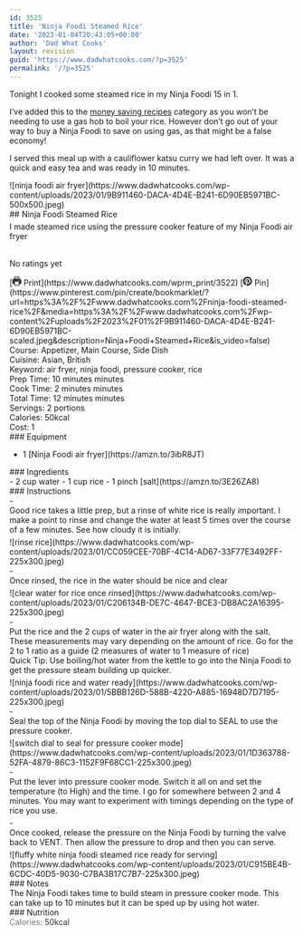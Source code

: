 ```yaml
---
id: 3525
title: 'Ninja Foodi Steamed Rice'
date: '2023-01-04T20:43:05+00:00'
author: 'Dad What Cooks'
layout: revision
guid: 'https://www.dadwhatcooks.com/?p=3525'
permalink: '/?p=3525'
---
```


Tonight I cooked some steamed rice in my Ninja Foodi 15 in 1.

I’ve added this to the [money saving recipes](https://www.dadwhatcooks.com/category/money-saver/) category as you won’t be needing to use a gas hob to boil your rice. However don’t go out of your way to buy a Ninja Foodi to save on using gas, as that might be a false economy!

I served this meal up with a cauliflower katsu curry we had left over. It was a quick and easy tea and was ready in 10 minutes.

<div class="wprm-recipe-container" data-recipe-id="3522" data-servings="2" id="wprm-recipe-container-3522"><div class="wprm-recipe wprm-recipe-template-dwc"><div class="wprm-recipe-image wprm-block-image-rounded">![ninja foodi air fryer](https://www.dadwhatcooks.com/wp-content/uploads/2023/01/9B911460-DACA-4D4E-B241-6D90EB5971BC-500x500.jpeg)</div><div class="wprm-recipe-template-dwc-container"><div class="wprm-recipe-template-dwc-header">## Ninja Foodi Steamed Rice

<div class="wprm-spacer" style="height: 5px"></div><div class="wprm-recipe-summary wprm-block-text-normal"><span style="display: block;">I made steamed rice using the pressure cooker feature of my Ninja Foodi air fryer</span></div><div class="wprm-spacer" style="height: 15px"></div> <style>#wprm-recipe-user-rating-63 .wprm-rating-star.wprm-rating-star-full svg * { fill: #ffffff; }#wprm-recipe-user-rating-63 .wprm-rating-star.wprm-rating-star-33 svg * { fill: url(#wprm-recipe-user-rating-63-33); }#wprm-recipe-user-rating-63 .wprm-rating-star.wprm-rating-star-50 svg * { fill: url(#wprm-recipe-user-rating-63-50); }#wprm-recipe-user-rating-63 .wprm-rating-star.wprm-rating-star-66 svg * { fill: url(#wprm-recipe-user-rating-63-66); }linearGradient#wprm-recipe-user-rating-63-33 stop { stop-color: #ffffff; }linearGradient#wprm-recipe-user-rating-63-50 stop { stop-color: #ffffff; }linearGradient#wprm-recipe-user-rating-63-66 stop { stop-color: #ffffff; }</style><svg height="0" style="display:block;width:0px;height:0px" width="0" xmlns="http://www.w3.org/2000/svg"><defs><lineargradient id="wprm-recipe-user-rating-63-33"><stop offset="0%" stop-opacity="1"></stop><stop offset="33%" stop-opacity="1"></stop><stop offset="33%" stop-opacity="0"></stop><stop offset="100%" stop-opacity="0"></stop></lineargradient></defs><defs><lineargradient id="wprm-recipe-user-rating-63-50"><stop offset="0%" stop-opacity="1"></stop><stop offset="50%" stop-opacity="1"></stop><stop offset="50%" stop-opacity="0"></stop><stop offset="100%" stop-opacity="0"></stop></lineargradient></defs><defs><lineargradient id="wprm-recipe-user-rating-63-66"><stop offset="0%" stop-opacity="1"></stop><stop offset="66%" stop-opacity="1"></stop><stop offset="66%" stop-opacity="0"></stop><stop offset="100%" stop-opacity="0"></stop></lineargradient></defs></svg><div class="wprm-recipe-rating wprm-user-rating wprm-recipe-rating-separate wprm-user-rating-not-voted wprm-user-rating-allowed" data-average="0" data-count="0" data-decimals="2" data-recipe="3522" data-total="0" data-user="0" id="wprm-recipe-user-rating-63"><span aria-label="Rate this recipe 1 out of 5 stars" class="wprm-rating-star wprm-rating-star-1 wprm-rating-star-empty" data-color="#ffffff" data-rating="1" onblur="window.WPRecipeMaker.userRating.leave(this)" onclick="window.WPRecipeMaker.userRating.click(this, event)" onfocus="window.WPRecipeMaker.userRating.enter(this)" onkeypress="window.WPRecipeMaker.userRating.click(this, event)" onmouseenter="window.WPRecipeMaker.userRating.enter(this)" onmouseleave="window.WPRecipeMaker.userRating.leave(this)" role="button" style="font-size: 1em;" tabindex="0"><svg height="16px" viewbox="0 0 24 24" width="16px" x="0px" xmlns="http://www.w3.org/2000/svg" xmlns:xlink="http://www.w3.org/1999/xlink" y="0px"><g transform="translate(0, 0)"><polygon fill="none" points="12,2.6 15,9 21.4,9 16.7,13.9 18.6,21.4 12,17.6 5.4,21.4 7.3,13.9 2.6,9 9,9 " stroke="#ffffff" stroke-linecap="square" stroke-linejoin="miter" stroke-miterlimit="10" stroke-width="2"></polygon></g></svg></span><span aria-label="Rate this recipe 2 out of 5 stars" class="wprm-rating-star wprm-rating-star-2 wprm-rating-star-empty" data-color="#ffffff" data-rating="2" onblur="window.WPRecipeMaker.userRating.leave(this)" onclick="window.WPRecipeMaker.userRating.click(this, event)" onfocus="window.WPRecipeMaker.userRating.enter(this)" onkeypress="window.WPRecipeMaker.userRating.click(this, event)" onmouseenter="window.WPRecipeMaker.userRating.enter(this)" onmouseleave="window.WPRecipeMaker.userRating.leave(this)" role="button" style="font-size: 1em;" tabindex="0"><svg height="16px" viewbox="0 0 24 24" width="16px" x="0px" xmlns="http://www.w3.org/2000/svg" xmlns:xlink="http://www.w3.org/1999/xlink" y="0px"><g transform="translate(0, 0)"><polygon fill="none" points="12,2.6 15,9 21.4,9 16.7,13.9 18.6,21.4 12,17.6 5.4,21.4 7.3,13.9 2.6,9 9,9 " stroke="#ffffff" stroke-linecap="square" stroke-linejoin="miter" stroke-miterlimit="10" stroke-width="2"></polygon></g></svg></span><span aria-label="Rate this recipe 3 out of 5 stars" class="wprm-rating-star wprm-rating-star-3 wprm-rating-star-empty" data-color="#ffffff" data-rating="3" onblur="window.WPRecipeMaker.userRating.leave(this)" onclick="window.WPRecipeMaker.userRating.click(this, event)" onfocus="window.WPRecipeMaker.userRating.enter(this)" onkeypress="window.WPRecipeMaker.userRating.click(this, event)" onmouseenter="window.WPRecipeMaker.userRating.enter(this)" onmouseleave="window.WPRecipeMaker.userRating.leave(this)" role="button" style="font-size: 1em;" tabindex="0"><svg height="16px" viewbox="0 0 24 24" width="16px" x="0px" xmlns="http://www.w3.org/2000/svg" xmlns:xlink="http://www.w3.org/1999/xlink" y="0px"><g transform="translate(0, 0)"><polygon fill="none" points="12,2.6 15,9 21.4,9 16.7,13.9 18.6,21.4 12,17.6 5.4,21.4 7.3,13.9 2.6,9 9,9 " stroke="#ffffff" stroke-linecap="square" stroke-linejoin="miter" stroke-miterlimit="10" stroke-width="2"></polygon></g></svg></span><span aria-label="Rate this recipe 4 out of 5 stars" class="wprm-rating-star wprm-rating-star-4 wprm-rating-star-empty" data-color="#ffffff" data-rating="4" onblur="window.WPRecipeMaker.userRating.leave(this)" onclick="window.WPRecipeMaker.userRating.click(this, event)" onfocus="window.WPRecipeMaker.userRating.enter(this)" onkeypress="window.WPRecipeMaker.userRating.click(this, event)" onmouseenter="window.WPRecipeMaker.userRating.enter(this)" onmouseleave="window.WPRecipeMaker.userRating.leave(this)" role="button" style="font-size: 1em;" tabindex="0"><svg height="16px" viewbox="0 0 24 24" width="16px" x="0px" xmlns="http://www.w3.org/2000/svg" xmlns:xlink="http://www.w3.org/1999/xlink" y="0px"><g transform="translate(0, 0)"><polygon fill="none" points="12,2.6 15,9 21.4,9 16.7,13.9 18.6,21.4 12,17.6 5.4,21.4 7.3,13.9 2.6,9 9,9 " stroke="#ffffff" stroke-linecap="square" stroke-linejoin="miter" stroke-miterlimit="10" stroke-width="2"></polygon></g></svg></span><span aria-label="Rate this recipe 5 out of 5 stars" class="wprm-rating-star wprm-rating-star-5 wprm-rating-star-empty" data-color="#ffffff" data-rating="5" onblur="window.WPRecipeMaker.userRating.leave(this)" onclick="window.WPRecipeMaker.userRating.click(this, event)" onfocus="window.WPRecipeMaker.userRating.enter(this)" onkeypress="window.WPRecipeMaker.userRating.click(this, event)" onmouseenter="window.WPRecipeMaker.userRating.enter(this)" onmouseleave="window.WPRecipeMaker.userRating.leave(this)" role="button" style="font-size: 1em;" tabindex="0"><svg height="16px" viewbox="0 0 24 24" width="16px" x="0px" xmlns="http://www.w3.org/2000/svg" xmlns:xlink="http://www.w3.org/1999/xlink" y="0px"><g transform="translate(0, 0)"><polygon fill="none" points="12,2.6 15,9 21.4,9 16.7,13.9 18.6,21.4 12,17.6 5.4,21.4 7.3,13.9 2.6,9 9,9 " stroke="#ffffff" stroke-linecap="square" stroke-linejoin="miter" stroke-miterlimit="10" stroke-width="2"></polygon></g></svg></span><div class="wprm-recipe-rating-details wprm-block-text-normal">No ratings yet</div></div><div class="wprm-spacer" style="height: 15px"></div> [<span class="wprm-recipe-icon wprm-recipe-print-icon"><svg height="16px" viewbox="0 0 24 24" width="16px" x="0px" xmlns="http://www.w3.org/2000/svg" xmlns:xlink="http://www.w3.org/1999/xlink" y="0px"><g><path d="M19,5.09V1c0-0.552-0.448-1-1-1H6C5.448,0,5,0.448,5,1v4.09C2.167,5.569,0,8.033,0,11v7c0,0.552,0.448,1,1,1h4v4c0,0.552,0.448,1,1,1h12c0.552,0,1-0.448,1-1v-4h4c0.552,0,1-0.448,1-1v-7C24,8.033,21.833,5.569,19,5.09z M7,2h10v3H7V2z M17,22H7v-9h10V22z M18,10c-0.552,0-1-0.448-1-1c0-0.552,0.448-1,1-1s1,0.448,1,1C19,9.552,18.552,10,18,10z" fill="#333333"></path></g></svg></span> Print](https://www.dadwhatcooks.com/wprm_print/3522) [<span class="wprm-recipe-icon wprm-recipe-pin-icon"><svg height="16" viewbox="0 0 24 24" width="16" xmlns="http://www.w3.org/2000/svg"><g class="nc-icon-wrapper" fill="#333333"><path d="M12,0C5.4,0,0,5.4,0,12c0,5.1,3.2,9.4,7.6,11.2c-0.1-0.9-0.2-2.4,0-3.4c0.2-0.9,1.4-6,1.4-6S8.7,13,8.7,12 c0-1.7,1-2.9,2.2-2.9c1,0,1.5,0.8,1.5,1.7c0,1-0.7,2.6-1,4c-0.3,1.2,0.6,2.2,1.8,2.2c2.1,0,3.8-2.2,3.8-5.5c0-2.9-2.1-4.9-5-4.9 c-3.4,0-5.4,2.6-5.4,5.2c0,1,0.4,2.1,0.9,2.7c0.1,0.1,0.1,0.2,0.1,0.3c-0.1,0.4-0.3,1.2-0.3,1.4c-0.1,0.2-0.2,0.3-0.4,0.2 c-1.5-0.7-2.4-2.9-2.4-4.6c0-3.8,2.8-7.3,7.9-7.3c4.2,0,7.4,3,7.4,6.9c0,4.1-2.6,7.5-6.2,7.5c-1.2,0-2.4-0.6-2.8-1.4 c0,0-0.6,2.3-0.7,2.9c-0.3,1-1,2.3-1.5,3.1C9.6,23.8,10.8,24,12,24c6.6,0,12-5.4,12-12C24,5.4,18.6,0,12,0z" fill="#333333"></path></g></svg></span> Pin](https://www.pinterest.com/pin/create/bookmarklet/?url=https%3A%2F%2Fwww.dadwhatcooks.com%2Fninja-foodi-steamed-rice%2F&media=https%3A%2F%2Fwww.dadwhatcooks.com%2Fwp-content%2Fuploads%2F2023%2F01%2F9B911460-DACA-4D4E-B241-6D90EB5971BC-scaled.jpeg&description=Ninja+Foodi+Steamed+Rice&is_video=false)<div class="wprm-spacer"></div><div class="wprm-recipe-meta-container wprm-recipe-tags-container wprm-recipe-details-container wprm-recipe-details-container-inline wprm-block-text-normal" style=""><div class="wprm-recipe-block-container wprm-recipe-block-container-inline wprm-block-text-normal wprm-recipe-tag-container wprm-recipe-course-container" style=""><span class="wprm-recipe-details-label wprm-block-text-faded wprm-recipe-tag-label wprm-recipe-course-label">Course: </span><span class="wprm-recipe-course wprm-block-text-normal">Appetizer, Main Course, Side Dish</span></div><div class="wprm-recipe-block-container wprm-recipe-block-container-inline wprm-block-text-normal wprm-recipe-tag-container wprm-recipe-cuisine-container" style=""><span class="wprm-recipe-details-label wprm-block-text-faded wprm-recipe-tag-label wprm-recipe-cuisine-label">Cuisine: </span><span class="wprm-recipe-cuisine wprm-block-text-normal">Asian, British</span></div><div class="wprm-recipe-block-container wprm-recipe-block-container-inline wprm-block-text-normal wprm-recipe-tag-container wprm-recipe-keyword-container" style=""><span class="wprm-recipe-details-label wprm-block-text-faded wprm-recipe-tag-label wprm-recipe-keyword-label">Keyword: </span><span class="wprm-recipe-keyword wprm-block-text-normal">air fryer, ninja foodi, pressure cooker, rice</span></div></div><div class="wprm-recipe-meta-container wprm-recipe-times-container wprm-recipe-details-container wprm-recipe-details-container-inline wprm-block-text-normal" style=""><div class="wprm-recipe-block-container wprm-recipe-block-container-inline wprm-block-text-normal wprm-recipe-time-container wprm-recipe-prep-time-container" style=""><span class="wprm-recipe-details-label wprm-block-text-faded wprm-recipe-time-label wprm-recipe-prep-time-label">Prep Time: </span><span class="wprm-recipe-time wprm-block-text-normal"><span class="wprm-recipe-details wprm-recipe-details-minutes wprm-recipe-prep_time wprm-recipe-prep_time-minutes">10<span class="sr-only screen-reader-text wprm-screen-reader-text"> minutes</span></span> <span aria-hidden="true" class="wprm-recipe-details-unit wprm-recipe-details-minutes wprm-recipe-prep_time-unit wprm-recipe-prep_timeunit-minutes">minutes</span></span></div><div class="wprm-recipe-block-container wprm-recipe-block-container-inline wprm-block-text-normal wprm-recipe-time-container wprm-recipe-cook-time-container" style=""><span class="wprm-recipe-details-label wprm-block-text-faded wprm-recipe-time-label wprm-recipe-cook-time-label">Cook Time: </span><span class="wprm-recipe-time wprm-block-text-normal"><span class="wprm-recipe-details wprm-recipe-details-minutes wprm-recipe-cook_time wprm-recipe-cook_time-minutes">2<span class="sr-only screen-reader-text wprm-screen-reader-text"> minutes</span></span> <span aria-hidden="true" class="wprm-recipe-details-unit wprm-recipe-details-minutes wprm-recipe-cook_time-unit wprm-recipe-cook_timeunit-minutes">minutes</span></span></div><div class="wprm-recipe-block-container wprm-recipe-block-container-inline wprm-block-text-normal wprm-recipe-time-container wprm-recipe-total-time-container" style=""><span class="wprm-recipe-details-label wprm-block-text-faded wprm-recipe-time-label wprm-recipe-total-time-label">Total Time: </span><span class="wprm-recipe-time wprm-block-text-normal"><span class="wprm-recipe-details wprm-recipe-details-minutes wprm-recipe-total_time wprm-recipe-total_time-minutes">12<span class="sr-only screen-reader-text wprm-screen-reader-text"> minutes</span></span> <span aria-hidden="true" class="wprm-recipe-details-unit wprm-recipe-details-minutes wprm-recipe-total_time-unit wprm-recipe-total_timeunit-minutes">minutes</span></span></div></div><div class="wprm-recipe-block-container wprm-recipe-block-container-inline wprm-block-text-normal wprm-recipe-servings-container" style=""><span class="wprm-recipe-details-label wprm-block-text-faded wprm-recipe-servings-label">Servings: </span><span class="wprm-recipe-servings-with-unit"><span aria-label="Adjust recipe servings" class="wprm-recipe-servings wprm-recipe-details wprm-recipe-servings-3522 wprm-recipe-servings-adjustable-tooltip wprm-block-text-normal" data-initial-servings="" data-recipe="3522">2</span> <span class="wprm-recipe-servings-unit wprm-recipe-details-unit wprm-block-text-normal">portions</span></span></div><div class="wprm-recipe-block-container wprm-recipe-block-container-inline wprm-block-text-normal wprm-recipe-nutrition-container wprm-recipe-calories-container" style=""><span class="wprm-recipe-details-label wprm-block-text-faded wprm-recipe-nutrition-label wprm-recipe-calories-label">Calories: </span><span class="wprm-recipe-nutrition-with-unit"><span class="wprm-recipe-details wprm-recipe-nutrition wprm-recipe-calories wprm-block-text-normal">50</span><span class="wprm-recipe-details-unit wprm-recipe-nutrition-unit wprm-recipe-calories-unit wprm-block-text-normal">kcal</span></span></div><div class="wprm-recipe-block-container wprm-recipe-block-container-inline wprm-block-text-normal wprm-recipe-cost-container" style=""><span class="wprm-recipe-details-label wprm-block-text-faded wprm-recipe-cost-label">Cost: </span><span class="wprm-recipe-details wprm-recipe-cost wprm-block-text-normal">1</span></div> </div><div class="wprm-recipe-equipment-container wprm-block-text-normal" data-recipe="3522">### Equipment

- <div class="wprm-recipe-equipment-name">1 [Ninja Foodi air fryer](https://amzn.to/3ibR8JT)</div>

</div><div class="wprm-recipe-ingredients-container wprm-recipe-ingredients-no-images wprm-recipe-3522-ingredients-container wprm-block-text-normal wprm-ingredient-style-regular wprm-recipe-images-before" data-recipe="3522" data-servings="2">### Ingredients

<div class="wprm-recipe-ingredient-group">- <span class="wprm-recipe-ingredient-amount">2</span> <span class="wprm-recipe-ingredient-unit">cup</span> <span class="wprm-recipe-ingredient-name">water</span>
- <span class="wprm-recipe-ingredient-amount">1</span> <span class="wprm-recipe-ingredient-unit">cup</span> <span class="wprm-recipe-ingredient-name">rice</span>
- <span class="wprm-recipe-ingredient-amount">1</span> <span class="wprm-recipe-ingredient-unit">pinch</span> <span class="wprm-recipe-ingredient-name">[salt](https://amzn.to/3E26ZA8)</span>

</div></div><div class="wprm-recipe-instructions-container wprm-recipe-3522-instructions-container wprm-block-text-normal" data-recipe="3522">### Instructions

<div class="wprm-recipe-instruction-group">- <div class="wprm-recipe-instruction-text" style="margin-bottom: 5px"><span style="display: block;">Good rice takes a little prep, but a rinse of white rice is really important. I make a point to rinse and change the water at least 5 times over the course of a few minutes. See how cloudy it is initially.</span></div><div class="wprm-recipe-instruction-media wprm-recipe-instruction-image" style="text-align: left;">![rinse rice](https://www.dadwhatcooks.com/wp-content/uploads/2023/01/CC059CEE-70BF-4C14-AD67-33F77E3492FF-225x300.jpeg)</div>
- <div class="wprm-recipe-instruction-text" style="margin-bottom: 5px"><span style="display: block;">Once rinsed, the rice in the water should be nice and clear</span></div><div class="wprm-recipe-instruction-media wprm-recipe-instruction-image" style="text-align: left;">![clear water for rice once rinsed](https://www.dadwhatcooks.com/wp-content/uploads/2023/01/C206134B-DE7C-4647-BCE3-DB8AC2A16395-225x300.jpeg)</div>
- <div class="wprm-recipe-instruction-text" style="margin-bottom: 5px"><span style="display: block;">Put the rice and the 2 cups of water in the air fryer along with the salt. These measurements may vary depending on the amount of rice. Go for the 2 to 1 ratio as a guide (2 measures of water to 1 measure of rice)</span><div class="wprm-spacer"></div><span style="display: block;">Quick Tip: Use boiling/hot water from the kettle to go into the Ninja Foodi to get the pressure steam building up quicker. </span></div><div class="wprm-recipe-instruction-media wprm-recipe-instruction-image" style="text-align: left;">![ninja foodi rice and water ready](https://www.dadwhatcooks.com/wp-content/uploads/2023/01/5BBB126D-588B-4220-A885-16948D7D7195-225x300.jpeg)</div>
- <div class="wprm-recipe-instruction-text" style="margin-bottom: 5px"><span style="display: block;">Seal the top of the Ninja Foodi by moving the top dial to SEAL to use the pressure cooker.</span></div><div class="wprm-recipe-instruction-media wprm-recipe-instruction-image" style="text-align: left;">![switch dial to seal for pressure cooker mode](https://www.dadwhatcooks.com/wp-content/uploads/2023/01/1D363788-52FA-4879-86C3-1152F9F68CC1-225x300.jpeg)</div>
- <div class="wprm-recipe-instruction-text" style="margin-bottom: 5px"><span style="display: block;">Put the lever into pressure cooker mode. Switch it all on and set the temperature (to High) and the time. I go for somewhere between 2 and 4 minutes. You may want to experiment with timings depending on the type of rice you use.</span></div><div class="wprm-recipe-instruction-media wprm-recipe-instruction-video"></div>
- <div class="wprm-recipe-instruction-text" style="margin-bottom: 5px"><span style="display: block;">Once cooked, release the pressure on the Ninja Foodi by turning the valve back to VENT. Then allow the pressure to drop and then you can serve.</span></div><div class="wprm-recipe-instruction-media wprm-recipe-instruction-image" style="text-align: left;">![fluffy white ninja foodi steamed rice ready for serving](https://www.dadwhatcooks.com/wp-content/uploads/2023/01/C915BE4B-6CDC-40D5-9030-C7BA3B17C7B7-225x300.jpeg)</div>

</div></div><div class="wprm-recipe-notes-container wprm-block-text-normal">### Notes

<div class="wprm-recipe-notes"><span style="display: block;">The Ninja Foodi takes time to build steam in pressure cooker mode. This can take up to 10 minutes but it can be sped up by using hot water.</span></div></div>### Nutrition

<div class="wprm-nutrition-label-container wprm-nutrition-label-container-simple wprm-block-text-normal" style="text-align: left;"><span class="wprm-nutrition-label-text-nutrition-container wprm-nutrition-label-text-nutrition-container-calories"><span class="wprm-nutrition-label-text-nutrition-label  wprm-block-text-normal" style="color: #777777">Calories: </span><span class="wprm-nutrition-label-text-nutrition-value" style="color: #333333">50</span><span class="wprm-nutrition-label-text-nutrition-unit" style="color: #333333">kcal</span></span></div></div></div></div>